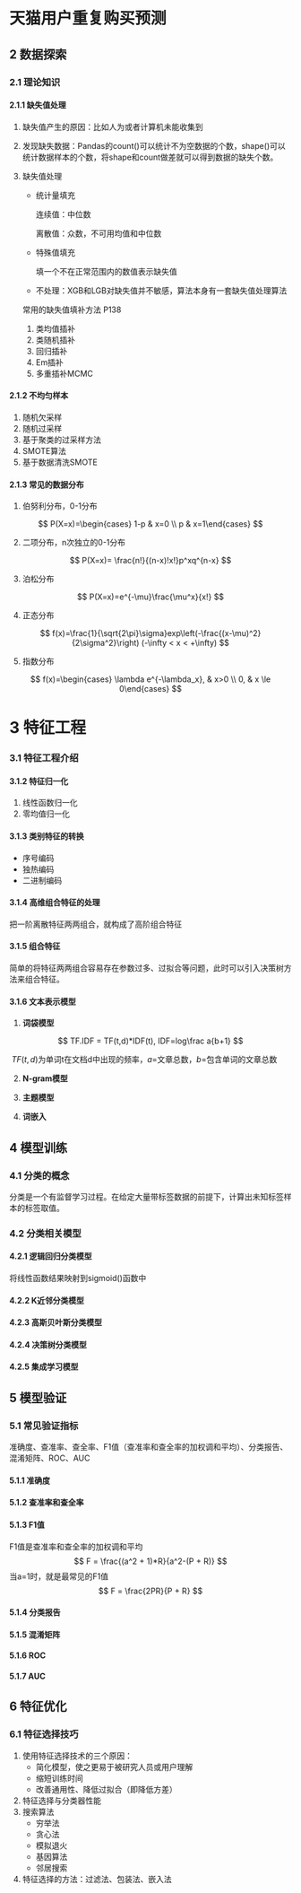 # 天猫用户重复购买预测

## 2 数据探索

### 2.1 理论知识

#### 2.1.1 缺失值处理

1. 缺失值产生的原因：比如人为或者计算机未能收集到
2. 发现缺失数据：Pandas的count()可以统计不为空数据的个数，shape()可以统计数据样本的个数，将shape和count做差就可以得到数据的缺失个数。

3. 缺失值处理

   - 统计量填充 

     连续值：中位数

     离散值：众数，不可用均值和中位数

   - 特殊值填充

     填一个不在正常范围内的数值表示缺失值

   - 不处理：XGB和LGB对缺失值并不敏感，算法本身有一套缺失值处理算法

   常用的缺失值填补方法 P138

   1. 类均值插补
   2. 类随机插补
   3. 回归插补
   4. Em插补
   5. 多重插补MCMC

#### 2.1.2 不均匀样本

1. 随机欠采样
2. 随机过采样
3. 基于聚类的过采样方法
4. SMOTE算法
5. 基于数据清洗SMOTE

#### 2.1.3 常见的数据分布

1. 伯努利分布，0-1分布

$$
P(X=x)=\begin{cases} 1-p & x=0 \\ p & x=1\end{cases}
$$

2. 二项分布，n次独立的0-1分布

$$
P(X=x)= \frac{n!}{(n-x)!x!}p^xq^{n-x}
$$

3. 泊松分布

$$
P(X=x)=e^{-\mu}\frac{\mu^x}{x!}
$$

4. 正态分布

$$
f(x)=\frac{1}{\sqrt{2\pi}\sigma}exp\left(-\frac{(x-\mu)^2}{2\sigma^2}\right) (-\infty < x < +\infty)
$$

5. 指数分布

$$
f(x)=\begin{cases} \lambda e^{-\lambda_x}, & x>0 \\ 0, & x \le 0\end{cases}
$$

# 3 特征工程

### 3.1 特征工程介绍

#### 3.1.2 特征归一化

1. 线性函数归一化
2. 零均值归一化

#### 3.1.3 类别特征的转换

- 序号编码
- 独热编码
- 二进制编码

#### 3.1.4 高维组合特征的处理

把一阶离散特征两两组合，就构成了高阶组合特征

#### 3.1.5 组合特征

简单的将特征两两组合容易存在参数过多、过拟合等问题，此时可以引入决策树方法来组合特征。

#### 3.1.6 文本表示模型

1. **词袋模型**

$$
TF.IDF = TF(t,d)*IDF(t), IDF=log\frac a{b+1}
$$

​	$TF(t,d)$为单词t在文档d中出现的频率，$a$=文章总数，$b$=包含单词的文章总数

2. **N-gram模型**

3. **主题模型**

4. **词嵌入**

## 4 模型训练

### 4.1 分类的概念

分类是一个有监督学习过程。在给定大量带标签数据的前提下，计算出未知标签样本的标签取值。

### 4.2 分类相关模型

#### 4.2.1 逻辑回归分类模型

将线性函数结果映射到sigmoid()函数中

#### 4.2.2 K近邻分类模型

#### 4.2.3 高斯贝叶斯分类模型

#### 4.2.4 决策树分类模型

#### 4.2.5 集成学习模型

## 5 模型验证

### 5.1 常见验证指标

准确度、查准率、查全率、F1值（查准率和查全率的加权调和平均）、分类报告、混淆矩阵、ROC、AUC

#### 5.1.1 准确度

#### 5.1.2 查准率和查全率

#### 5.1.3 F1值

F1值是查准率和查全率的加权调和平均
$$
F = \frac{(a^2 + 1)*R}{a^2-(P + R)}
$$
当a=1时，就是最常见的F1值
$$
F = \frac{2PR}{P + R}
$$

#### 5.1.4 分类报告

#### 5.1.5 混淆矩阵

#### 5.1.6 ROC

#### 5.1.7 AUC



## 6 特征优化

###  6.1 特征选择技巧

1. 使用特征选择技术的三个原因：
   - 简化模型，使之更易于被研究人员或用户理解
   - 缩短训练时间
   - 改善通用性、降低过拟合（即降低方差）
2. 特征选择与分类器性能
3. 搜索算法
   - 穷举法
   - 贪心法
   - 模拟退火
   - 基因算法
   - 邻居搜索
4. 特征选择的方法：过滤法、包装法、嵌入法